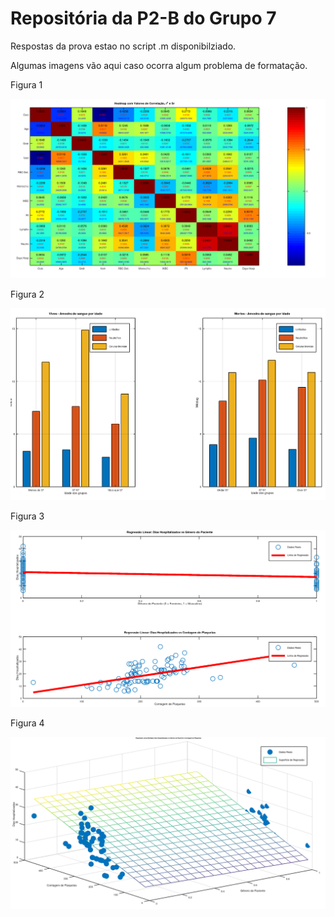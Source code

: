 
# Repositória da P2-B do Grupo 7 
Respostas da prova estao no script .m disponibilziado.

Algumas imagens vão aqui caso ocorra algum problema de formatação.

Figura 1

![Figure 1](imagens/1.png)

Figura 2

![Figure 2](imagens/2.png)

Figura 3 

![Figure 3](imagens/3.png)

Figura 4 

![Figure 4](imagens/4.png)
